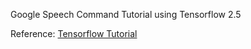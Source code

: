 Google Speech Command Tutorial using Tensorflow 2.5

Reference: [Tensorflow Tutorial](https://colab.research.google.com/github/tensorflow/docs/blob/master/site/en/tutorials/audio/simple_audio.ipynb)
